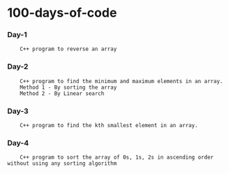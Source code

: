 # 100-days-of-code

### Day-1 
        C++ program to reverse an array

### Day-2 
        C++ program to find the minimum and maximum elements in an array.
        Method 1 - By sorting the array 
        Method 2 - By Linear search
        
### Day-3 
        C++ program to find the kth smallest element in an array.
        
### Day-4
        C++ program to sort the array of 0s, 1s, 2s in ascending order without using any sorting algorithm
